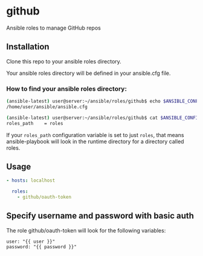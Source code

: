 # github
Ansible roles to manage GitHub repos

## Installation
Clone this repo to your ansible roles directory.

Your ansible roles directory will be defined in your ansible.cfg file.

### How to find your ansible roles directory:
```sh
(ansible-latest) user@server:~/ansible/roles/github$ echo $ANSIBLE_CONFIG
/home/user/ansible/ansible.cfg

(ansible-latest) user@server:~/ansible/roles/github$ cat $ANSIBLE_CONFIG | grep roles_path
roles_path    = roles

```

If your `roles_path` configuration variable is set to just `roles`, that means ansible-playbook will look in the runtime
directory for a directory called roles.

## Usage
```yml
- hosts: localhost

  roles:
    - github/oauth-token
```

## Specify username and password with basic auth

The role github/oauth-token will look for the following variables:
```
user: "{{ user }}"
password: "{{ password }}"
```
